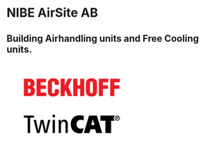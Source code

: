 # NIBE AirSite AB
## Building Airhandling units and Free Cooling units.


![Automation | PLC Control Systems](https://raw.githubusercontent.com/lucablom/lucablom/main/bhf_twincat_2013.png)
